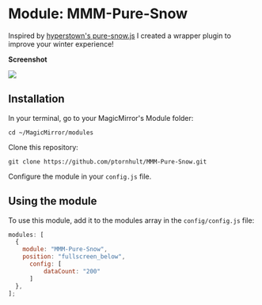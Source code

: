 # Module: MMM-Pure-Snow

Inspired by [hyperstown's pure-snow.js](https://github.com/hyperstown/pure-snow.js/blob/master/pure-snow.js) I created a wrapper plugin to improve your winter experience!

**Screenshot**

![](.github/example-water.png)

## Installation

In your terminal, go to your MagicMirror's Module folder:

```
cd ~/MagicMirror/modules
```

Clone this repository:

```
git clone https://github.com/ptornhult/MMM-Pure-Snow.git
```

Configure the module in your `config.js` file.

## Using the module

To use this module, add it to the modules array in the `config/config.js` file:

```javascript
modules: [
  {
    module: "MMM-Pure-Snow",
    position: "fullscreen_below",
	  config: [
		  dataCount: "200"
	  ]
  },
];
```
